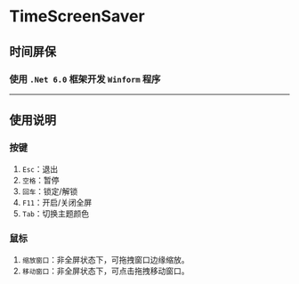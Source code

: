 # TimeScreenSaver
## 时间屏保
### 使用 `.Net 6.0` 框架开发 `Winform` 程序

---

## 使用说明

### 按键

1. `Esc`：退出
2. `空格`：暂停
3. `回车`：锁定/解锁
4. `F11`：开启/关闭全屏
5. `Tab`：切换主题颜色

### 鼠标

1. `缩放窗口`：非全屏状态下，可拖拽窗口边缘缩放。
2. `移动窗口`：非全屏状态下，可点击拖拽移动窗口。